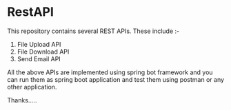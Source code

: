 # RestAPI

This repository contains several REST APIs. These include :-

1) File Upload API
2) File Download API
3) Send Email API

All the above APIs are implemented using spring bot framework and you can run them as spring boot application and test them using postman or any other application.


Thanks.....
